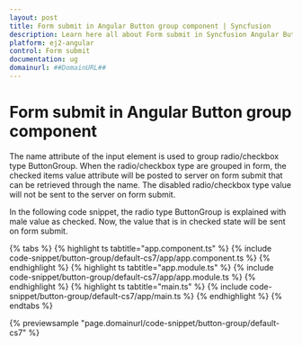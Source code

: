 ```yaml
---
layout: post
title: Form submit in Angular Button group component | Syncfusion
description: Learn here all about Form submit in Syncfusion Angular Button group component of Syncfusion Essential JS 2 and more.
platform: ej2-angular
control: Form submit 
documentation: ug
domainurl: ##DomainURL##
---
```


# Form submit in Angular Button group component

The name attribute of the input element  is used to group radio/checkbox type ButtonGroup. When the radio/checkbox type are grouped
in form, the checked items value attribute will be posted to server on form submit that can be retrieved through the name. The disabled
radio/checkbox type value will not be sent to the server on form submit.

In the following code snippet, the radio type ButtonGroup is explained with male value as checked.
Now, the value that is in checked state will be sent on form submit.

{% tabs %}
{% highlight ts tabtitle="app.component.ts" %}
{% include code-snippet/button-group/default-cs7/app/app.component.ts %}
{% endhighlight %}
{% highlight ts tabtitle="app.module.ts" %}
{% include code-snippet/button-group/default-cs7/app/app.module.ts %}
{% endhighlight %}
{% highlight ts tabtitle="main.ts" %}
{% include code-snippet/button-group/default-cs7/app/main.ts %}
{% endhighlight %}
{% endtabs %}
  
{% previewsample "page.domainurl/code-snippet/button-group/default-cs7" %}